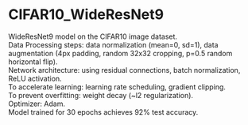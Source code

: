 # CIFAR10_WideResNet9
WideResNet9 model on the CIFAR10 image dataset.  
Data Processing steps: data normalization (mean=0, sd=1), data augmentation (4px padding, random 32x32 cropping, p=0.5 random horizontal flip).  
Network architecture: using residual connections, batch normalization, ReLU activation.  
To accelerate learning: learning rate scheduling, gradient clipping.  
To prevent overfitting: weight decay (~l2 regularization).  
Optimizer: Adam.  
Model trained for 30 epochs achieves 92% test accuracy.
